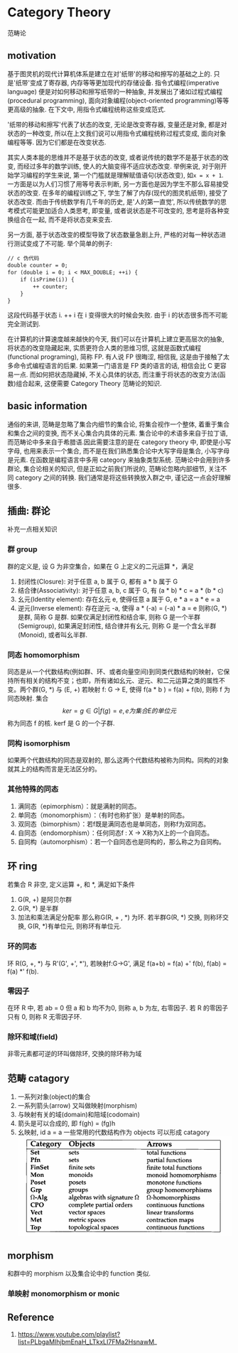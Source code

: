 # Category Theory

范畴论

## motivation
基于图灵机的现代计算机体系是建立在对'纸带'的移动和擦写的基础之上的. 只是'纸带'变成了寄存器, 内存等等更加现代的存储设备. 指令式编程(imperative language) 便是对如何移动和擦写纸带的一种抽象, 并发展出了诸如过程式编程(procedural programming), 面向对象编程(object-oriented programming)等等更高级的抽象. 在下文中, 用指令式编程统称这些变成范式.

'纸带的移动和擦写'代表了状态的改变, 无论是改变寄存器, 变量还是对象, 都是对状态的一种改变, 所以在上文我们说可以用指令式编程统称过程式变成, 面向对象编程等等. 因为它们都是在改变状态.

其实人类本能的思维并不是基于状态的改变, 或者说传统的数学不是基于状态的改变, 而经过多年的数学训练, 使人的大脑变得不适应状态改变. 举例来说, 对于刚开始学习编程的学生来说, 第一个门槛就是理解赋值语句(状态改变), 如`x = x + 1`. 一方面是以为人们习惯了用等号表示判断, 另一方面也是因为学生不那么容易接受状态的改变. 在多年的编程训练之下, 学生了解了内存(现代的图灵机纸带), 接受了状态改变. 而由于传统数学有几千年的历史, 是'人的第一直觉', 所以传统数学的思考模式可能更加适合人类思考, 即变量, 或者说状态是不可改变的, 思考是将各种变换组合在一起, 而不是将状态变来变去.

另一方面, 基于状态改变的模型导致了状态数量急剧上升, 严格的对每一种状态进行测试变成了不可能. 举个简单的例子:

```
// c 伪代码
double counter = 0;
for (double i = 0; i < MAX_DOUBLE; ++i) {
    if (isPrime(i)) {
        ++ counter;
    }
}
```
这段代码基于状态 i. ++ i 在 i 变得很大的时候会失败. 由于 i 的状态很多而不可能完全测试到.

在计算机的计算速度越来越快的今天, 我们可以在计算机上建立更高层次的抽象, 将状态的改变隐藏起来, 实质更符合人类的思维习惯, 这就是函数式编程(functional programing), 简称 FP. 有人说 FP 很晦涩, 相信我, 这是由于接触了太多命令式编程语言的后果. 如果第一门语言是 FP 类的语言的话, 相信会比 C 更容易一点. 而如何把状态隐藏掉, 不关心具体的状态, 而注重于将状态的改变方法(函数)组合起来, 这便需要 Category Theory 范畴论的知识.

## basic information
通俗的来讲, 范畴是忽略了集合内细节的集合论, 将集合视作一个整体, 着重于集合和集合之间的变换, 而不关心集合内具体的元素. 集合论中的术语多来自于拉丁语, 而范畴论中多来自于希腊语.因此需要注意的是在 category theory 中, 即使是小写字母, 也用来表示一个集合, 而不是在我们熟悉集合论中大写字母是集合, 小写字母是元素. 在函数是编程语言中多用 category 来抽象类型系统. 
范畴论中会用到许多群论, 集合论相关的知识, 但是正如之前我们所说的, 范畴论忽略内部细节, 关注不同 category 之间的转换. 我们通常是将这些转换放入群之中, 谨记这一点会好理解很多.

## 插曲: 群论
补充一点相关知识

### 群 group
群的定义是, 设 G 为非空集合，如果在 G 上定义的二元运算 \*，满足
1. 封闭性(Closure): 对于任意 a, b 属于 G, 都有 a \* b 属于 G
2. 结合律(Associativity): 对于任意 a, b, c 属于 G, 有 (a \* b) \* c = a \* (b \* c)
3. 幺元(Identity element): 存在幺元 e, 使得任意 a 属于 G, e \* a = a \* e = a
4. 逆元(Inverse element): 存在逆元 -a, 使得 a \* (-a) = (-a) \* a = e
则称(G, \*) 是群, 简称 G 是群. 如果仅满足封闭性和结合率, 则称 G 是一个半群(Semigroup), 如果满足封闭性, 结合律并有幺元, 则称 G 是一个含幺半群(Monoid), 或者叫幺半群. 

### 同态 homomorphism
同态是从一个代数结构(例如群、环、或者向量空间)到同类代数结构的映射，它保持所有相关的结构不变；也即，所有诸如幺元、逆元、和二元运算之类的属性不变。两个群(G, \*) 与 (E, +) 若映射 f: G -> E, 使得 f(a \* b ) = f(a) + f(b), 则称 f 为同态映射. 集合$$ker = {g \in G | f(g) = e, e为集合 E 的单位元}$$ 称为同态 f 的核. kerf 是 G 的一个子群.

### 同构 isomorphism
如果两个代数结构的同态是双射的, 那么这两个代数结构被称为同构。同构的对象就其上的结构而言是无法区分的。

### 其他特殊的同态
1. 满同态（epimorphism）：就是满射的同态。
2. 单同态（monomorphism）：（有时也称扩张）是单射的同态。
3. 双同态（bimorphism）：若f既是满同态也是单同态，则称f为双同态。
4. 自同态（endomorphism）：任何同态f : X -> X称为X上的一个自同态。
5. 自同构（automorphism）：若一个自同态也是同构的，那么称之为自同构。

## 环 ring
若集合 R 非空, 定义运算 +, 和 \*, 满足如下条件
1. G(R, +) 是阿贝尔群
2. G(R, \*) 是半群
3. 加法和乘法满足分配率
那么称G(R, + , \*) 为环. 若半群G(R, \*) 交换, 则称环交换, G(R, \*)有单位元, 则称环有单位元.

### 环的同态
环 R(G, +, \*) 与 R'(G', +', \*'), 若映射f:G->G', 满足 f(a+b) = f(a) +' f(b), f(ab) = f(a) *' f(b).

### 零因子
在环 R 中, 若 ab = 0 但 a 和 b 均不为0, 则称 a, b 为左, 右零因子. 若 R 的零因子只有 0, 则称 R 无零因子环.

### 除环和域(field) 
非零元素都可逆的环叫做除环, 交换的除环称为域

## 范畴 catagory
1. 一系列对象(object)的集合
2. 一系列箭头(arrow) 又叫做映射(morphism)
3. 与映射有关的域(domain)和陪域(codomain)
4. 箭头是可以合成的, 即 f(gh) = (fg)h
5. 幺映射, id a = a
一些常用的代数结构作为 objects 可以形成 catagory
![](/assets/111.png)

## morphism
和群中的 morphism 以及集合论中的 function 类似.

### 单映射 monomorphism or monic 



## Reference
1. https://www.youtube.com/playlist?list=PLbgaMIhjbmEnaH_LTkxLI7FMa2HsnawM_


